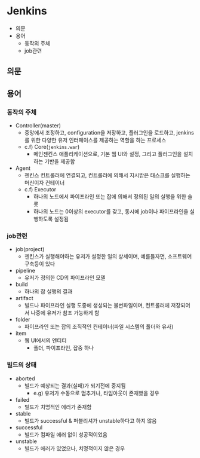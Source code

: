 # Jenkins

- 의문
- 용어
  - 동작의 주체
  - job관련

## 의문

## 용어

### 동작의 주체

- Controller(master)
  - 중앙에서 조정하고, configuration을 저장하고, 플러그인을 로드하고, jenkins를 위한 다양한 유저 인터페이스를 제공하는 역할을 하는 프로세스
  - c.f) Core(`jenkins.war`)
    - 메인젠킨스 애플리케이션으로, 기본 웹 UI와 설정, 그리고 플러그인을 설치하는 기반을 제공함
- Agent
  - 젠킨스 컨트롤러에 연결되고, 컨트롤러에 의해서 지시받은 태스크를 실행하는 머신이자 컨테이너
  - c.f) Executor
    - 하나의 노드에서 파이프라인 또는 잡에 의해서 정의된 일의 실행을 위한 슬롯
    - 하나의 노드는 0이상의 executor를 갖고, 동시에 job이나 파이프라인을 실행하도록 설정됨

### job관련

- job(project)
  - 젠킨스가 실행해야하는 유저가 설정한 일의 상세이며, 예를들자면, 소프트웨어 구축등이 있다
- pipeline
  - 유저가 정의한 CD의 파이프라인 모델
- build
  - 하나의 잡 실행의 결과
- artifact
  - 빌드나 파이프라인 실행 도중에 생성되는 불변파일이며, 컨트롤러에 저장되어서 나중에 유저가 참조 가능하게 함
- folder
  - 파이프라인 또는 잡의 조직적인 컨테이너(파일 시스템의 폴더와 유사)
- item
  - 웹 UI에서의 엔티티
    - 폴더, 파이프라인, 잡중 하나

### 빌드의 상태

- aborted
  - 빌드가 예상되는 결과(실패)가 되기전에 중지됨
    - e.g) 유저가 수동으로 멈추거나, 타임아웃이 존재했을 경우
- failed
  - 빌드가 치명적인 에러가 존재함
- stable
  - 빌드가 successful & 퍼블리셔가 unstable하다고 하지 않음
- successful
  - 빌드가 컴파일 에러 없이 성공적이었음
- unstable
  - 빌드가 에러가 있었으나, 치명적이지 않은 경우
